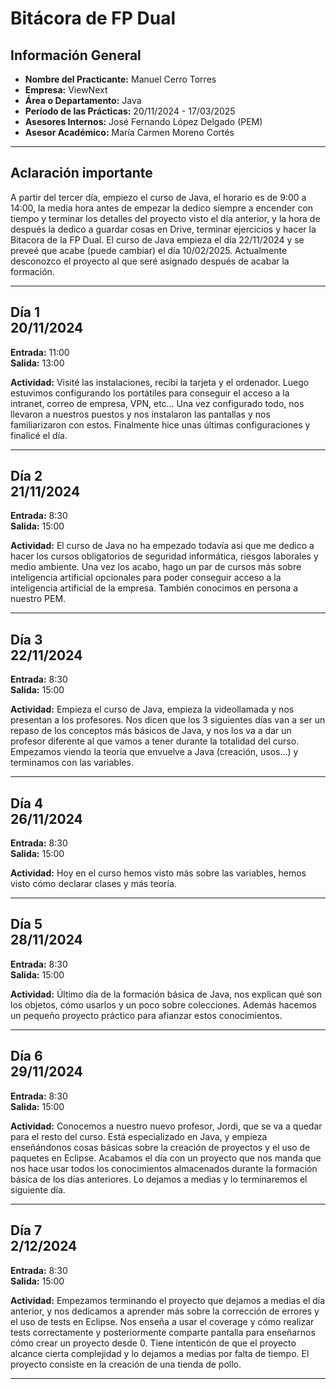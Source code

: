 # Bitácora de FP Dual

## Información General
- **Nombre del Practicante:** Manuel Cerro Torres
- **Empresa:** ViewNext
- **Área o Departamento:** Java
- **Período de las Prácticas:** 20/11/2024 - 17/03/2025  
- **Asesores Internos:**  José Fernando López Delgado (PEM) 
- **Asesor Académico:** María Carmen Moreno Cortés

---

## Aclaración importante

A partir del tercer día, empiezo el curso de Java, el horario es de 9:00 a 14:00, la media hora antes de empezar la dedico siempre a encender con tiempo y terminar los detalles del proyecto visto el día anterior, y la hora de después la dedico a guardar cosas en Drive, terminar ejercicios y hacer la Bitacora de la FP Dual. El curso de Java empieza el día 22/11/2024 y se preveé que acabe (puede cambiar) el día 10/02/2025. Actualmente desconozco el proyecto al que seré asignado después de acabar la formación.

---

## Día 1 <br>   20/11/2024

**Entrada:** 11:00 <br>
**Salida:** 13:00

**Actividad:** Visité las instalaciones, recibí la tarjeta y el ordenador. Luego estuvimos configurando los portátiles para conseguir el acceso a la intranet, correo de empresa, VPN, etc... Una vez configurado todo, nos llevaron a nuestros puestos y nos instalaron las pantallas y nos familiarizaron con estos. Finalmente hice unas últimas configuraciones y finalicé el día.

---

## Día 2 <br>  21/11/2024

**Entrada:** 8:30 <br>
**Salida:** 15:00

**Actividad:** El curso de Java no ha empezado todavía así que me dedico a hacer los cursos obligatorios de seguridad informática, riesgos laborales y medio ambiente. Una vez los acabo, hago un par de cursos más sobre inteligencia artificial opcionales para poder conseguir acceso a la inteligencia artificial de la empresa. También conocimos en persona a nuestro PEM.

---

## Día 3 <br>  22/11/2024

**Entrada:** 8:30 <br>
**Salida:** 15:00

**Actividad:** Empieza el curso de Java, empieza la videollamada y nos presentan a los profesores. Nos dicen que los 3 siguientes días van a ser un repaso de los conceptos más básicos de Java, y nos los va a dar un profesor diferente al que vamos a tener durante la totalidad del curso. Empezamos viendo la teoría que envuelve a Java (creación, usos...) y terminamos con las variables.

---

## Día 4 <br>  26/11/2024

**Entrada:** 8:30 <br>
**Salida:** 15:00

**Actividad:** Hoy en el curso hemos visto más sobre las variables, hemos visto cómo declarar clases y más teoría.

---

## Día 5 <br>  28/11/2024

**Entrada:** 8:30 <br>
**Salida:** 15:00

**Actividad:** Último día de la formación básica de Java, nos explican qué son los objetos, cómo usarlos y un poco sobre colecciones. Además hacemos un pequeño proyecto práctico para afianzar estos conocimientos.

---

## Día 6 <br>  29/11/2024

**Entrada:** 8:30 <br>
**Salida:** 15:00

**Actividad:** Conocemos a nuestro nuevo profesor, Jordi, que se va a quedar para el resto del curso. Está especializado en Java, y empieza enseñándonos cosas básicas sobre la creación de proyectos y el uso de paquetes en Eclipse. Acabamos el día con un proyecto que nos manda que nos hace usar todos los conocimientos almacenados durante la formación básica de los días anteriores. Lo dejamos a medias y lo terminaremos el siguiente día.

---

## Día 7 <br>  2/12/2024

**Entrada:** 8:30 <br>
**Salida:** 15:00

**Actividad:** Empezamos terminando el proyecto que dejamos a medias el día anterior, y nos dedicamos a aprender más sobre la corrección de errores y el uso de tests en Eclipse. Nos enseña a usar el coverage y cómo realizar tests correctamente y posteriormente comparte pantalla para enseñarnos cómo crear un proyecto desde 0. Tiene intenticón de que el proyecto alcance cierta complejidad y lo dejamos a medias por falta de tiempo. El proyecto consiste en la creación de una tienda de pollo.

---
